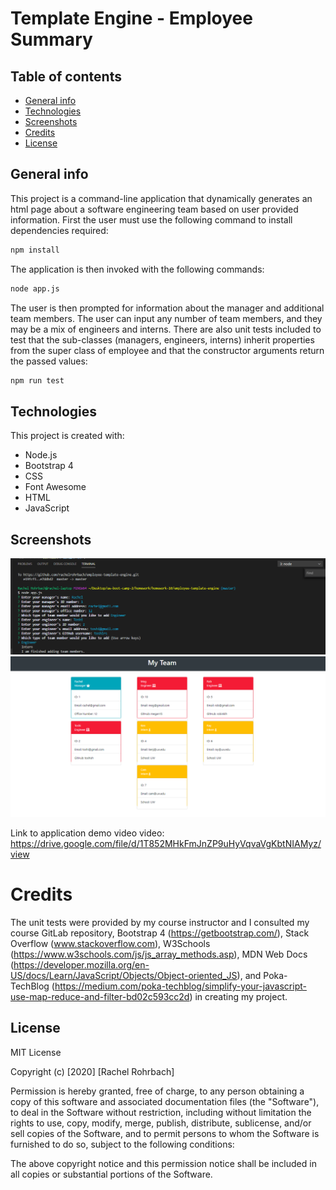 # Template Engine - Employee Summary

## Table of contents
* [General info](#general-info)
* [Technologies](#technologies)
* [Screenshots](#screenshots)
* [Credits](#credits)
* [License](#license)

## General info
This project is a command-line application that dynamically generates an html page about a software engineering team based on user provided information. First the user must use the following command to install dependencies required:
```sh
npm install
```
The application is then invoked with the following commands:
```sh
node app.js
```
The user is then prompted for information about the manager and additional team members. The user can input any number of team members, and they may be a mix of engineers and interns.
There are also unit tests included to test that the sub-classes (managers, engineers, interns) inherit properties from the super class of employee and that the constructor arguments return the passed values:
```sh
npm run test
```
## Technologies
This project is created with: 
* Node.js 
* Bootstrap 4
* CSS
* Font Awesome
* HTML
* JavaScript

## Screenshots 
![project screenshot](assets/cli-screenshot.png)
![project](assets/html-screenshot.png)

Link to application demo video video: https://drive.google.com/file/d/1T852MHkFmJnZP9uHyVqvaVgKbtNIAMyz/view


# Credits
The unit tests were provided by my course instructor and I consulted my course GitLab repository, Bootstrap 4 (https://getbootstrap.com/), Stack Overflow (www.stackoverflow.com), W3Schools (https://www.w3schools.com/js/js_array_methods.asp), MDN Web Docs (https://developer.mozilla.org/en-US/docs/Learn/JavaScript/Objects/Object-oriented_JS), and Poka-TechBlog (https://medium.com/poka-techblog/simplify-your-javascript-use-map-reduce-and-filter-bd02c593cc2d) in creating my project. 

## License
MIT License

Copyright (c) [2020] [Rachel Rohrbach]

Permission is hereby granted, free of charge, to any person obtaining a copy
of this software and associated documentation files (the "Software"), to deal
in the Software without restriction, including without limitation the rights
to use, copy, modify, merge, publish, distribute, sublicense, and/or sell
copies of the Software, and to permit persons to whom the Software is
furnished to do so, subject to the following conditions:

The above copyright notice and this permission notice shall be included in all
copies or substantial portions of the Software.